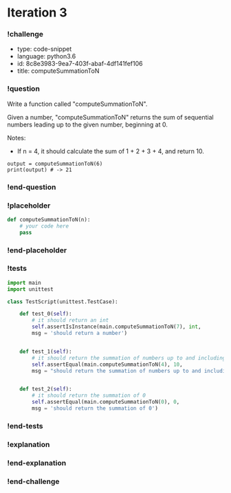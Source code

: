 # Iteration 3

### !challenge

* type: code-snippet
* language: python3.6
* id: 8c8e3983-9ea7-403f-abaf-4df141fef106
* title: computeSummationToN

### !question

Write a function called "computeSummationToN".

Given a number, "computeSummationToN" returns the sum of sequential numbers leading up to the given number, beginning at 0.

Notes:
* If n = 4, it should calculate the sum of 1 + 2 + 3 + 4, and return 10.

```
output = computeSummationToN(6)
print(output) # -> 21  
```

### !end-question

### !placeholder

```python
def computeSummationToN(n):
    # your code here
    pass


```

### !end-placeholder

### !tests

```python
import main
import unittest

class TestScript(unittest.TestCase):

    def test_0(self):
        # it should return an int
        self.assertIsInstance(main.computeSummationToN(7), int,
        msg = 'should return a number')


    def test_1(self):
        # it should return the summation of numbers up to and including 'n'
        self.assertEqual(main.computeSummationToN(4), 10,
        msg = "should return the summation of numbers up to and including 'n'")


    def test_2(self):
        # it should return the summation of 0
        self.assertEqual(main.computeSummationToN(0), 0,
        msg = 'should return the summation of 0')


```

### !end-tests

### !explanation

### !end-explanation

### !end-challenge
